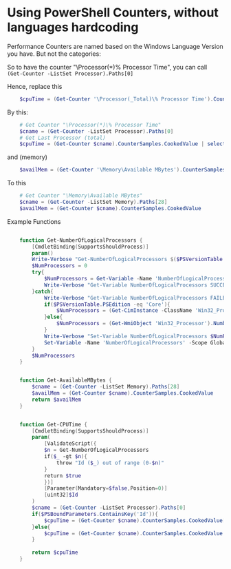 # Using PowerShell Counters, without languages hardcoding

Performance Counters are named based on the Windows Language Version you have. But not the categories:

So to have the counter "\\Processor(\*)\% Processor Time", you can call ```(Get-Counter -ListSet Processor).Paths[0]```

Hence, replace this

```powershell
    $cpuTime = (Get-Counter '\Processor(_Total)\% Processor Time').CounterSamples.CookedValue
```

By this:

```powershell
    # Get Counter "\Processor(*)\% Processor Time"
    $cname = (Get-Counter -ListSet Processor).Paths[0]
    # Get Last Processor (total)
    $cpuTime = (Get-Counter $cname).CounterSamples.CookedValue | select -Last 1
```

and (memory)

```powershell
    $availMem = (Get-Counter '\Memory\Available MBytes').CounterSamples.CookedValue
```

To this

```powershell
    # Get Counter "\Memory\Available MBytes"
    $cname = (Get-Counter -ListSet Memory).Paths[28]
    $availMem = (Get-Counter $cname).CounterSamples.CookedValue
```

Example Functions


```powershell

	function Get-NumberOfLogicalProcessors {
	    [CmdletBinding(SupportsShouldProcess)]
	    param()
	    Write-Verbose "Get-NumberOfLogicalProcessors $($PSVersionTable.PSEdition)"
	    $NumProcessors = 0
	    try{
	        $NumProcessors = Get-Variable -Name 'NumberOfLogicalProcessors' -Scope Global -ValueOnly -ErrorAction stop
	        Write-Verbose "Get-Variable NumberOfLogicalProcessors SUCCESS $NumProcessors"
	    }catch{
	        Write-Verbose "Get-Variable NumberOfLogicalProcessors FAILED"
	        if($PSVersionTable.PSEdition -eq 'Core'){
	            $NumProcessors = (Get-CimInstance -ClassName 'Win32_Processor').NumberOfLogicalProcessors
	        }else{
	            $NumProcessors = (Get-WmiObject 'Win32_Processor').NumberOfLogicalProcessors
	        }
	        Write-Verbose "Set-Variable NumberOfLogicalProcessors $NumProcessors"
	        Set-Variable -Name 'NumberOfLogicalProcessors' -Scope Global -Option AllScope -Visibility Public -Force -Value $NumProcessors
	    }
	    $NumProcessors
	}


	function Get-AvailableMBytes {
	    $cname = (Get-Counter -ListSet Memory).Paths[28]
	    $availMem = (Get-Counter $cname).CounterSamples.CookedValue
	    return $availMem
	}


	function Get-CPUTime {
	    [CmdletBinding(SupportsShouldProcess)]
	    param(
	        [ValidateScript({
	        $n = Get-NumberOfLogicalProcessors
	        if($_ -gt $n){
	            throw "Id ($_) out of range (0-$n)"
	        }  
	        return $true 
	        })]
	        [Parameter(Mandatory=$false,Position=0)]
	        [uint32]$Id    
	    )
	    $cname = (Get-Counter -ListSet Processor).Paths[0]
	    if($PSBoundParameters.ContainsKey('Id')){
	        $cpuTime = (Get-Counter $cname).CounterSamples.CookedValue[$Id]
	    }else{
	        $cpuTime = (Get-Counter $cname).CounterSamples.CookedValue | select -Last 1
	    }
	    
	    return $cpuTime
	}

```
